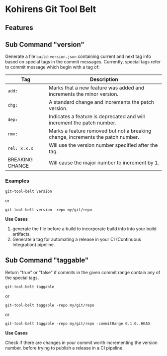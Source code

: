 # Kohirens Git Tool Belt

## Features

## Sub Command "version"

Generate a file `build-version.json` containing current and next tag info based on special tags in the commit messages.
Currently, special tags refer to commit message which begin with a tag of:

| Tag             | Description                                                                    |
|-----------------|--------------------------------------------------------------------------------|
| `add: `         | Marks that a new feature was added and increments the minor version.           |
| `chg: `         | A standard change and increments the patch version.                            |
| `dep: `         | Indicates a feature is deprecated and will increment the patch number.         |
| `rmv: `         | Marks a feature removed but not a breaking change, increments the patch number. |
| `rel: x.x.x`    | Will use the version number specified after the tag.                           |
| BREAKING CHANGE | Will cause the major number to increment by 1.                                 |

### Examples

`git-tool-belt version`

or

`git-tool-belt version -repo my/git/repo`

**Use Cases**

1. generate the file before a build to incorporate build info into your build artifacts.
2. Generate a tag for automating a release in your CI (Continuous Integration) pipeline.

## Sub Command "taggable"

Return "true" or "false" if commits in the given commit range contain any of the special tags. 

`git-tool-belt taggable`

or 

`git-tool-belt taggable -repo my/git/repo`

or

`git-tool-belt taggable -repo my/git/repo -commitRange 0.1.0..HEAD`

**Use Cases**

Check if there are changes in your commit worth incrementing the version number.
before trying to publish a release in a CI pipeline.
